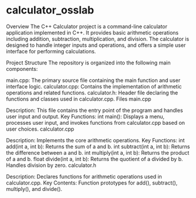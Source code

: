 # calculator_osslab
Overview
The C++ Calculator project is a command-line calculator application implemented in C++. It provides basic arithmetic operations including addition, subtraction, multiplication, and division. The calculator is designed to handle integer inputs and operations, and offers a simple user interface for performing calculations.

Project Structure
The repository is organized into the following main components:

main.cpp: The primary source file containing the main function and user interface logic.
calculator.cpp: Contains the implementation of arithmetic operations and related functions.
calculator.h: Header file declaring the functions and classes used in calculator.cpp.
Files
main.cpp

Description: This file contains the entry point of the program and handles user input and output.
Key Functions:
int main(): Displays a menu, processes user input, and invokes functions from calculator.cpp based on user choices.
calculator.cpp

Description: Implements the core arithmetic operations.
Key Functions:
int add(int a, int b): Returns the sum of a and b.
int subtract(int a, int b): Returns the difference between a and b.
int multiply(int a, int b): Returns the product of a and b.
float divide(int a, int b): Returns the quotient of a divided by b. Handles division by zero.
calculator.h

Description: Declares functions for arithmetic operations used in calculator.cpp.
Key Contents:
Function prototypes for add(), subtract(), multiply(), and divide().
